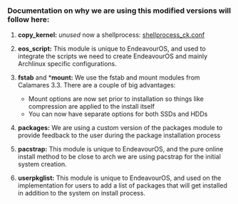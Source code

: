 ### Documentation on why we are using this modified versions will follow here:


1. **copy_kernel:** *unused* now a shellprocess: [shellprocess_ck.conf](https://github.com/endeavouros-team/EndeavourOS-calamares/blob/main/calamares/modules/shellprocess_ck.conf)

2. **eos_script:** This module is unique to EndeavourOS, and used to integrate the scripts we need to create EndeavourOS and mainly Archlinux specific configurations.

3. **fstab** and ***mount:** We use the fstab and mount modules from Calamares 3.3. There are a couple of big advantages:
   * Mount options are now set prior to installation so things like compression are applied to the install itself
   * You can now have separate options for both SSDs and HDDs

5. **packages:** We are using a custom version of the packages module to provide feedback to the user during the package installation process

6. **pacstrap:** This module is unique to EndeavourOS, and the pure online install method to be close to arch we are using pacstrap for the initial system creation.

7. **userpkglist:** This module is unique to EndeavourOS, and used on the implementation for users to add a list of packages that will get installed in addition to the system on install process. 
